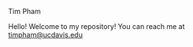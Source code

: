 Tim Pham

 Hello! Welcome to my repository! You can reach me at [timpham\@ucdavis.edu](mailto:timpham@ucdavis.edu)

